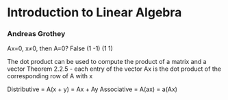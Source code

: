 # Introduction to Linear Algebra
### Andreas Grothey

Ax=0, x≠0, then A=0?
False
(1 -1) (1 1)


The dot product can be used to compute the product of a matrix and a vector
Theorem 2.2.5 - each entry of the vector Ax is the dot product of the corresponding row of A with x

Distributive = A(x + y) = Ax + Ay
Associative = A(ax) = a(Ax)


